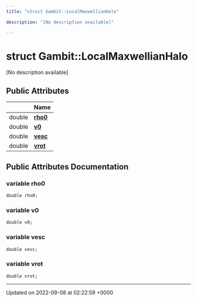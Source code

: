 ```yaml
---
title: "struct Gambit::LocalMaxwellianHalo"

description: "[No description available]"

---
```


# struct Gambit::LocalMaxwellianHalo



[No description available]

## Public Attributes

|                | Name           |
| -------------- | -------------- |
| double | **[rho0](/documentation/code/classes/structgambit_1_1localmaxwellianhalo/#variable-rho0)**  |
| double | **[v0](/documentation/code/classes/structgambit_1_1localmaxwellianhalo/#variable-v0)**  |
| double | **[vesc](/documentation/code/classes/structgambit_1_1localmaxwellianhalo/#variable-vesc)**  |
| double | **[vrot](/documentation/code/classes/structgambit_1_1localmaxwellianhalo/#variable-vrot)**  |

## Public Attributes Documentation

### variable rho0

```
double rho0;
```


### variable v0

```
double v0;
```


### variable vesc

```
double vesc;
```


### variable vrot

```
double vrot;
```


-------------------------------

Updated on 2022-09-08 at 02:22:59 +0000